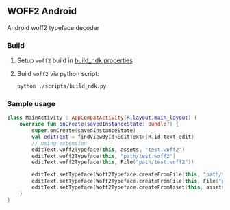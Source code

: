 ## WOFF2 Android

Android woff2 typeface decoder

### Build
1. Setup `woff2` build in [build_ndk.properties](./scripts/build_ndk.properties)

2. Build `woff2` via python script:

    ```bash
    python ./scripts/build_ndk.py
    ```

### Sample usage

```kotlin
class MainActivity : AppCompatActivity(R.layout.main_layout) {
    override fun onCreate(savedInstanceState: Bundle?) {
        super.onCreate(savedInstanceState)
        val editText = findViewById<EditText>(R.id.text_edit)
        // using extension
        editText.woff2Typeface(this, assets, "test.woff2")
        editText.woff2Typeface(this, "path/test.woff2")
        editText.woff2Typeface(this, File("path/test.woff2"))

        editText.setTypeface(Woff2Typeface.createFromFile(this, "path/test.woff2"))
        editText.setTypeface(Woff2Typeface.createFromFile(this, File("path/test.woff2")))
        editText.setTypeface(Woff2Typeface.createFromAsset(this, assets, "test.woff2"))
    }
}
```